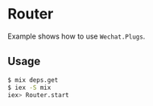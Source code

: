 # Router

Example shows how to use `Wechat.Plugs`.

## Usage

```bash
$ mix deps.get
$ iex -S mix
iex> Router.start
```
